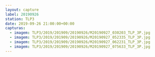 ```yaml
---
layout: capture
label: 20190926
station: TLP3
date: 2019-09-26 21:00:00+00:00
capturas:
  - imagem: TLP3/2019/201909/20190926/M20190927_030203_TLP_3P.jpg
  - imagem: TLP3/2019/201909/20190926/M20190927_052335_TLP_3P.jpg
  - imagem: TLP3/2019/201909/20190926/M20190927_062231_TLP_3P.jpg
  - imagem: TLP3/2019/201909/20190926/M20190927_075633_TLP_3P.jpg
---
```

